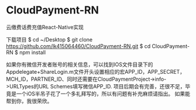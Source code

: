 # CloudPayment-RN
云缴费话费充值React-Native实现

下载项目
$ cd ~/Desktop
$ git clone https://github.com/lk415064460/CloudPayment-RN.git
$ cd CloudPayment-RN
$ npm install

如果你有微信开发者账号的相关信息，可以找到IOS文件目录下的Appdelegate+ShareLogin.m文件开头设置相应的宏APP_ID，APP_SECRET，MCH_ID，PARTNER_ID、同时还需要在CloudPaymentProject->info->URLTypes的URL Schemes填写微信APP_ID.
项目后期会有完善，还很不足，毕竟是一个iOS半吊子花了一个多礼拜写的，所以有问题有补充麻烦请指出。
如果能帮到你，我很荣欣。

